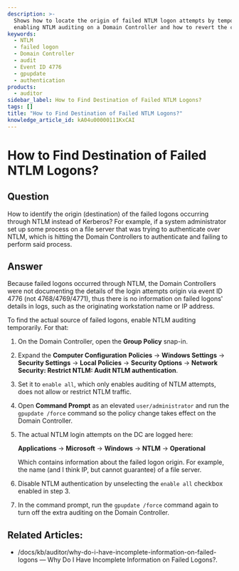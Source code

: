 ```yaml
---
description: >-
  Shows how to locate the origin of failed NTLM logon attempts by temporarily
  enabling NTLM auditing on a Domain Controller and how to revert the change.
keywords:
  - NTLM
  - failed logon
  - Domain Controller
  - audit
  - Event ID 4776
  - gpupdate
  - authentication
products:
  - auditor
sidebar_label: How to Find Destination of Failed NTLM Logons?
tags: []
title: "How to Find Destination of Failed NTLM Logons?"
knowledge_article_id: kA04u00000111KxCAI
---
```


# How to Find Destination of Failed NTLM Logons?

## Question

How to identify the origin (destination) of the failed logons occurring through NTLM instead of Kerberos? For example, if a system administrator set up some process on a file server that was trying to authenticate over NTLM, which is hitting the Domain Controllers to authenticate and failing to perform said process.

## Answer

Because failed logons occurred through NTLM, the Domain Controllers were not documenting the details of the login attempts origin via event ID 4776 (not 4768/4769/4771), thus there is no information on failed logons' details in logs, such as the originating workstation name or IP address.

To find the actual source of failed logons, enable NTLM auditing temporarily. For that:

1. On the Domain Controller, open the **Group Policy** snap-in.
2. Expand the **Computer Configuration** **Policies** -> **Windows Settings** -> **Security Settings** -> **Local Policies** -> **Security Options** -> **Network Security: Restrict NTLM: Audit NTLM authentication**.
3. Set it to `enable all`, which only enables auditing of NTLM attempts, does not allow or restrict NTLM traffic.
4. Open **Command Prompt** as an elevated `user/administrator` and run the `gpupdate /force` command so the policy change takes effect on the Domain Controller.
5. The actual NTLM login attempts on the DC are logged here:

   **Applications** -> **Microsoft** -> **Windows** -> **NTLM** -> **Operational**

   Which contains information about the failed logon origin. For example, the name (and I think IP, but cannot guarantee) of a file server.
6. Disable NTLM authentication by unselecting the `enable all` checkbox enabled in step 3.
7. In the command prompt, run the `gpupdate /force` command again to turn off the extra auditing on the Domain Controller.

## Related Articles:

- /docs/kb/auditor/why-do-i-have-incomplete-information-on-failed-logons — Why Do I Have Incomplete Information on Failed Logons?.
